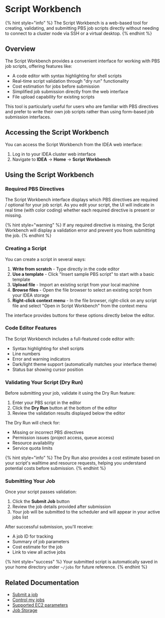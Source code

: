 # Script Workbench

{% hint style="info" %}
The Script Workbench is a web-based tool for creating, validating, and submitting PBS job scripts directly without needing to connect to a cluster node via SSH or a virtual desktop.
{% endhint %}

## Overview

The Script Workbench provides a convenient interface for working with PBS job scripts, offering features like:

* A code editor with syntax highlighting for shell scripts
* Real-time script validation through "dry run" functionality
* Cost estimation for jobs before submission
* Simplified job submission directly from the web interface
* File upload capability for existing scripts

This tool is particularly useful for users who are familiar with PBS directives and prefer to write their own job scripts rather than using form-based job submission interfaces.

## Accessing the Script Workbench

You can access the Script Workbench from the IDEA web interface:

1. Log in to your IDEA cluster web interface
2. Navigate to **IDEA** → **Home** → **Script Workbench**

## Using the Script Workbench

### Required PBS Directives

The Script Workbench interface displays which PBS directives are required / optional for your job script. As you edit your script, the UI will indicate in real time (with color coding) whether each required directive is present or missing.

{% hint style="warning" %}
If any required directive is missing, the Script Workbench will display a validation error and prevent you from submitting the job.
{% endhint %}

### Creating a Script

You can create a script in several ways:

1. **Write from scratch** - Type directly in the code editor
2. **Use a template** - Click "Insert sample PBS script" to start with a basic template
3. **Upload file** - Import an existing script from your local machine
4. **Browse files** - Open the file browser to select an existing script from your IDEA storage
5. **Right-click context menu** - In the file browser, right-click on any script file and select "Open in Script Workbench" from the context menu

The interface provides buttons for these options directly below the editor.

### Code Editor Features

The Script Workbench includes a full-featured code editor with:

* Syntax highlighting for shell scripts
* Line numbers
* Error and warning indicators
* Dark/light theme support (automatically matches your interface theme)
* Status bar showing cursor position

### Validating Your Script (Dry Run)

Before submitting your job, validate it using the Dry Run feature:

1. Enter your PBS script in the editor
2. Click the **Dry Run** button at the bottom of the editor
3. Review the validation results displayed below the editor

The Dry Run will check for:
- Missing or incorrect PBS directives
- Permission issues (project access, queue access)
- Resource availability
- Service quota limits

{% hint style="info" %}
The Dry Run also provides a cost estimate based on your script's walltime and resource requests, helping you understand potential costs before submission.
{% endhint %}

### Submitting Your Job

Once your script passes validation:

1. Click the **Submit Job** button
2. Review the job details provided after submission
3. Your job will be submitted to the scheduler and will appear in your active jobs list

After successful submission, you'll receive:
- A job ID for tracking
- Summary of job parameters
- Cost estimate for the job
- Link to view all active jobs

{% hint style="success" %}
Your submitted script is automatically saved in your home directory under `~/jobs` for future reference.
{% endhint %}

## Related Documentation

- [Submit a job](submit-a-job.md)
- [Control my jobs](control-my-jobs.md)
- [Supported EC2 parameters](supported-ec2-parameters.md)
- [Job Storage](job-storage.md)
